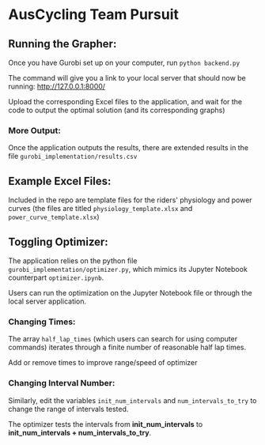 # AusCycling Team Pursuit
## Running the Grapher:
Once you have Gurobi set up on your computer, run ```python backend.py```

The command will give you a link to your local server that should now be running: http://127.0.0.1:8000/

Upload the corresponding Excel files to the application, and wait for the code to output the optimal solution (and its corresponding graphs)

### More Output:
Once the application outputs the results, there are extended results in the file ```gurobi_implementation/results.csv```

## Example Excel Files:
Included in the repo are template files for the riders' physiology and power curves (the files are titled ```physiology_template.xlsx``` and ```power_curve_template.xlsx```)


## Toggling Optimizer:
The application relies on the python file ```gurobi_implementation/optimizer.py```, which mimics its Jupyter Notebook counterpart ```optimizer.ipynb```.

Users can run the optimization on the Jupyter Notebook file or through the local server application.

### Changing Times:
The array ```half_lap_times``` (which users can search for using computer commands) iterates through a finite number of reasonable half lap times.

Add or remove times to improve range/speed of optimizer

### Changing Interval Number:
Similarly, edit the variables ```init_num_intervals``` and ```num_intervals_to_try``` to change the range of intervals tested. 

The optimizer tests the intervals from __init_num_intervals__ to __init_num_intervals + num_intervals_to_try__.
